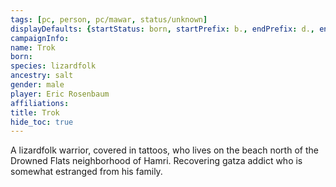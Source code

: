 ```yaml
---
tags: [pc, person, pc/mawar, status/unknown]
displayDefaults: {startStatus: born, startPrefix: b., endPrefix: d., endStatus: died}
campaignInfo:
name: Trok
born:
species: lizardfolk
ancestry: salt
gender: male
player: Eric Rosenbaum
affiliations:
title: Trok
hide_toc: true
---
```



A lizardfolk warrior, covered in tattoos, who lives on the beach north of the Drowned Flats neighborhood of Hamri. Recovering gatza addict who is somewhat estranged from his family.